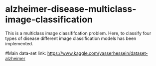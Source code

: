# alzheimer-disease-multiclass-image-classification

This is a multiclass image classififcation problem. Here, to classify four types of disease different image classification models has been implemented.

#Main data-set link:
https://www.kaggle.com/yasserhessein/dataset-alzheimer
